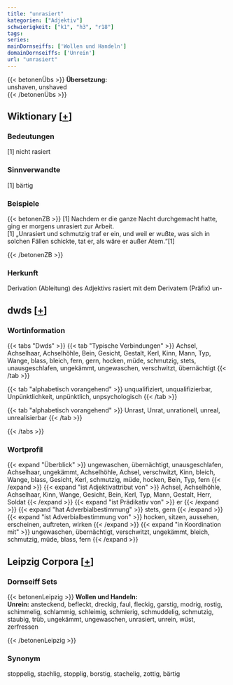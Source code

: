 ```yaml
---
title: "unrasiert"
kategorien: ["Adjektiv"]
schwierigkeit: ["k1", "h3", "r18"]
tags:
series:
mainDornseiffs: ['Wollen und Handeln']
domainDornseiffs: ['Unrein']
url: "unrasiert"
---
```


{{< betonenÜbs >}}
**Übersetzung:**  
unshaven, unshaved  
{{< /betonenÜbs >}}

## Wiktionary [[+](https://de.wiktionary.org/wiki/unrasiert)]

### Bedeutungen
[1] nicht rasiert  

### Sinnverwandte
[1] bärtig  

### Beispiele
{{< betonenZB >}}
[1] Nachdem er die ganze Nacht durchgemacht hatte, ging er morgens unrasiert zur Arbeit.  
[1] „Unrasiert und schmutzig traf er ein, und weil er wußte, was sich in solchen Fällen schickte, tat er, als wäre er außer Atem.“[1]  

{{< /betonenZB >}}
### Herkunft
Derivation (Ableitung) des Adjektivs rasiert mit dem Derivatem (Präfix) un-  



## dwds [[+](https://www.dwds.de/wb/unrasiert)]

### Wortinformation
{{< tabs "Dwds" >}}
{{< tab "Typische Verbindungen" >}}
Achsel, Achselhaar, Achselhöhle, Bein, Gesicht, Gestalt, Kerl, Kinn, Mann, Typ, Wange, blass, bleich, fern, gern, hocken, müde, schmutzig, stets, unausgeschlafen, ungekämmt, ungewaschen, verschwitzt, übernächtigt
{{< /tab >}}

{{< tab "alphabetisch vorangehend" >}}
unqualifiziert, unqualifizierbar, Unpünktlichkeit, unpünktlich, unpsychologisch
{{< /tab >}}

{{< tab "alphabetisch vorangehend" >}}
Unrast, Unrat, unrationell, unreal, unrealisierbar
{{< /tab >}}

{{< /tabs >}}

### Wortprofil
{{< expand "Überblick" >}} ungewaschen, übernächtigt, unausgeschlafen, Achselhaar, ungekämmt, Achselhöhle, Achsel, verschwitzt, Kinn, bleich, Wange, blass, Gesicht, Kerl, schmutzig, müde, hocken, Bein, Typ, fern {{< /expand >}}
{{< expand "ist Adjektivattribut von" >}} Achsel, Achselhöhle, Achselhaar, Kinn, Wange, Gesicht, Bein, Kerl, Typ, Mann, Gestalt, Herr, Soldat {{< /expand >}}
{{< expand "ist Prädikativ von" >}} er {{< /expand >}}
{{< expand "hat Adverbialbestimmung" >}} stets, gern {{< /expand >}}
{{< expand "ist Adverbialbestimmung von" >}} hocken, sitzen, aussehen, erscheinen, auftreten, wirken {{< /expand >}}
{{< expand "in Koordination mit" >}} ungewaschen, übernächtigt, verschwitzt, ungekämmt, bleich, schmutzig, müde, blass, fern {{< /expand >}}

## Leipzig Corpora [[+](https://corpora.uni-leipzig.de/en/res?word=unrasiert&corpusId=deu_newscrawl-public_2018)]

### Dornseiff Sets
{{< betonenLeipzig >}}
**Wollen und Handeln:**  
**Unrein:** ansteckend, befleckt, dreckig, faul, fleckig, garstig, modrig, rostig, schimmelig, schlammig, schleimig, schmierig, schmuddelig, schmutzig, staubig, trüb, ungekämmt, ungewaschen, unrasiert, unrein, wüst, zerfressen  

{{< /betonenLeipzig >}}

### Synonym
stoppelig, stachlig, stopplig, borstig, stachelig, zottig, bärtig

